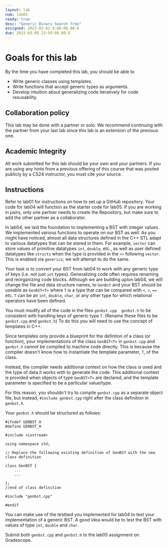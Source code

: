 ```yaml
---
layout: lab
num: lab05
ready: true
desc: "Generic Binary Search Tree"
assigned: 2023-03-02 9:00:00.00-8
due: 2023-03-09 23:59:00.00-8
---
```

<div markdown="1">

# Goals for this lab

By the time you have completed this lab, you should be able to

* Write generic classes using templates.
* Write functions that accept generic types as arguments.
* Develop intuition about generalizing code iteratively for code resusability.

## Collaboration policy
This lab may be done with a partner or solo. We recommend continuing with the partner from your last lab since this lab is an extension of the previous one.

## Academic Integrity
All work submitted for this lab should be your own and your partners. If you are using any hints from a previous offering of this course that was posted publicly by a CS24 instructor, you must cite your source.

## Instructions

Refer to lab01 for instructions on how to set up a GitHub repository. Your code for lab04 will function as the starter code for lab05. If you are working in pairs, only one partner needs to create the Repository, but make sure to add the other partner as a collaborator.

In lab04, we laid the foundation to implementing a BST with integer values. We implemented various functions to operate on our BST as well. As you might have noticed, almost all data structures defined in the C++ STL adapt to various datatypes that can be stored in them. For example, `vector` can store values of primitive datatypes `int`, `double`, etc., as well as user defined datatypes like `structs` when the type is provided in the `<>` following `vector`. This is enabled via `generics`; we will attempt to do the same.

Your task is to convert your BST from lab04 to work with any generic type of keys (i.e. not just `int` types).
Generalizing code often requires renaming and reorganizing code blocks. Although we are building uplon lab04, we will change the file and data structure names, to `GenBst` and your BST should be useable as `GenBST<T>` 
where `T` is a type that can be compared with `<`, `>`, `==` etc. 
`T` can be an `int`, `double`, `char`, or any other type for which relational operators have been defined.  

You must modify all of the code in the files `genbst.cpp  genbst.h` to be consistent with handling keys of generic type `T`. (Rename these files to be `genbst.cpp` and `genbst.h`)
To do this you will need to use the concept of templates in C++.

Since templates only provide a blueprint for the defintion of a class (or function), your implementations of the class `GenBST<T>` in `genbst.cpp` and `genbst.h` cannot be compiled to machine code directly. 
This is because the compiler doesn't know how to instantiate the template parameter, `T`, of the class. 

Instead, the compiler needs additional context on how the class is used and the type of data it works with to generate the code. 
This additional context is provided when objects of type `GenBST<T>` are declared, and the template parameter is specified to be a particular value/type. 

For this reason, you shouldn't try to compile `genbst.cpp` as a separate object file, 
but instead, `#include genbst.cpp` right after the class definition in `genbst.h`.

Your `genbst.h` should be structured as follows:

```
#ifndef GENBST_H
#define GENBST_H

#include <iostream>

using namespace std;

// Replace the following existing definition of GenBST with the new class definition

class GenBST {
    ...
    ...

};
//end of class definition

#include "genbst.cpp" 

#endif
```

You can make use of the testbed you implemented for lab04 to test your implementation of a generic BST. A good idea would be to test the BST with values of type `int`, `double` and `char`.

Submit both `genbst.cpp` and `genbst.h` to the lab05 assignment on Gradescope. 